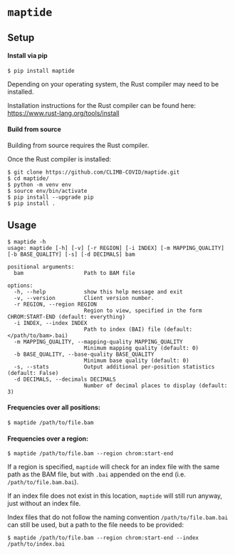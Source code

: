 # `maptide`

## Setup
#### Install via pip
```
$ pip install maptide
```
Depending on your operating system, the Rust compiler may need to be installed.

Installation instructions for the Rust compiler can be found here: https://www.rust-lang.org/tools/install

#### Build from source
Building from source requires the Rust compiler.

Once the Rust compiler is installed:
```
$ git clone https://github.com/CLIMB-COVID/maptide.git
$ cd maptide/
$ python -m venv env
$ source env/bin/activate
$ pip install --upgrade pip
$ pip install .
```

## Usage
```
$ maptide -h
usage: maptide [-h] [-v] [-r REGION] [-i INDEX] [-m MAPPING_QUALITY] [-b BASE_QUALITY] [-s] [-d DECIMALS] bam

positional arguments:
  bam                   Path to BAM file

options:
  -h, --help            show this help message and exit
  -v, --version         Client version number.
  -r REGION, --region REGION
                        Region to view, specified in the form CHROM:START-END (default: everything)
  -i INDEX, --index INDEX
                        Path to index (BAI) file (default: </path/to/bam>.bai)
  -m MAPPING_QUALITY, --mapping-quality MAPPING_QUALITY
                        Minimum mapping quality (default: 0)
  -b BASE_QUALITY, --base-quality BASE_QUALITY
                        Minimum base quality (default: 0)
  -s, --stats           Output additional per-position statistics (default: False)
  -d DECIMALS, --decimals DECIMALS
                        Number of decimal places to display (default: 3)
```

#### Frequencies over all positions:
```
$ maptide /path/to/file.bam
```

#### Frequencies over a region:
```
$ maptide /path/to/file.bam --region chrom:start-end
```
If a region is specified, `maptide` will check for an index file with the same path as the BAM file, but with `.bai` appended on the end (i.e. `/path/to/file.bam.bai`).

If an index file does not exist in this location, `maptide` will still run anyway, just without an index file.

Index files that do not follow the naming convention `/path/to/file.bam.bai` can still be used, but a path to the file needs to be provided:
```
$ maptide /path/to/file.bam --region chrom:start-end --index /path/to/index.bai
```
